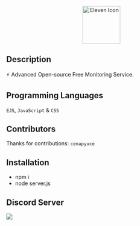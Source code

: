 <p align="center">
  <img width="100" src="https://raw.githubusercontent.com/elevenvac/elevenvac/master/Eleven_icon_higer_florence.png" alt="Eleven Icon">
</p>

## Description
⚡ Advanced Open-source Free Monitoring Service.

## Programming Languages
`EJS`, `JavaScript` & `CSS`

## Contributors
Thanks for contributions: `cenapyuce`

## Installation
- npm i
- node server.js

## Discord Server
<a href="https://discord.gg/P578T3aYbj"><img src="http://invidget.switchblade.xyz/HWjPAAs9d3"/></a>
